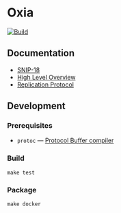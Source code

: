 # Oxia

[![Build](https://github.com/streamnative/oxia/actions/workflows/pr_build_and_test.yaml/badge.svg)](https://github.com/streamnative/oxia/actions/workflows/pr_build_and_test.yaml)

## Documentation
* [SNIP-18][snip]
* [High Level Overview][overview]
* [Replication Protocol][rep]

## Development

### Prerequisites
* `protoc` — [Protocol Buffer compiler][protoc]

### Build
```shell
make test
```

### Package
```shell
make docker
```

[snip]: https://streamnative.slab.com/public/posts/snip-18-scalable-metadata-service-03fw44kd
[overview]: docs/Scalable%20Metadata%20Service.md
[rep]: tlaplus/REPLICATION_PROTOCOL.md
[protoc]: https://github.com/protocolbuffers/protobuf#protocol-compiler-installation